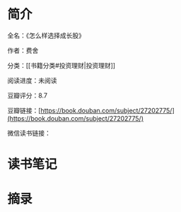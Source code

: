 # 简介

全名：《怎么样选择成长股》

作者：费舍

分类：[[书籍分类#投资理财|投资理财]]

阅读进度：未阅读

豆瓣评分：8.7

豆瓣链接：[https://book.douban.com/subject/27202775/](https://book.douban.com/subject/27202775/)

微信读书链接：

# 读书笔记



# 摘录


